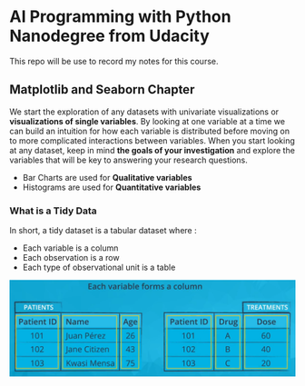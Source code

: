# AI Programming with Python Nanodegree from Udacity

This repo will be use to record my notes for this course.

## Matplotlib and Seaborn Chapter

We start the exploration of any datasets with univariate visualizations or **visualizations of single variables**. By looking at one variable at a time we can build an intuition for how each variable is distributed before moving on to more complicated interactions between variables. When you start looking at any dataset, keep in mind **the goals of your investigation** and explore the variables that will be key to answering your research questions.


- Bar Charts are used for **Qualitative variables**
- Histograms are used for **Quantitative variables**

### What is a Tidy Data

In short, a tidy dataset is a tabular dataset where : 

 - Each variable is a column
 - Each observation is a row
 - Each type of observational unit is a table

 <img src = "./Matplotlib-Seaborn/imgs/tidy-data-one.png">